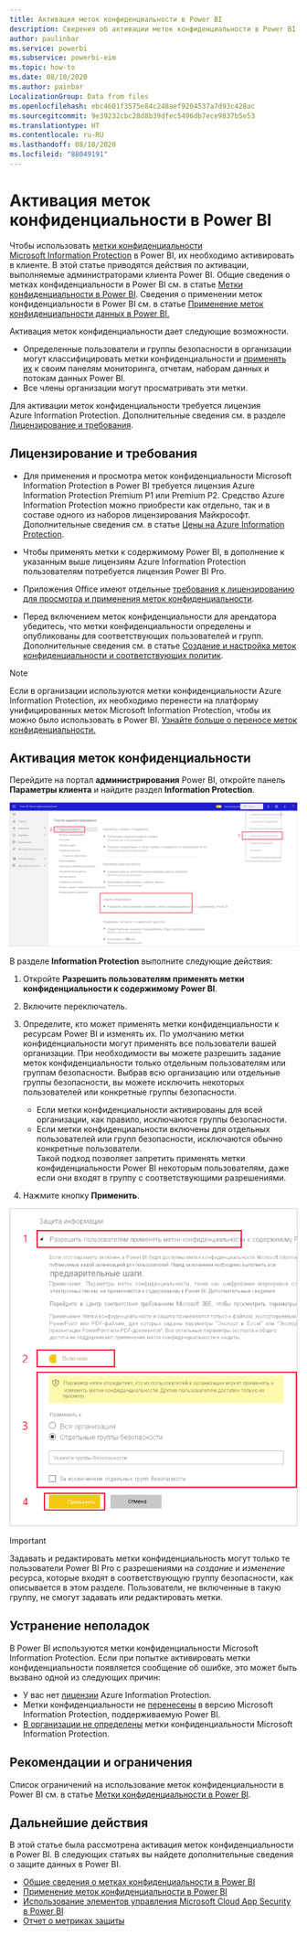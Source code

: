 ```yaml
---
title: Активация меток конфиденциальности в Power BI
description: Сведения об активации меток конфиденциальности в Power BI
author: paulinbar
ms.service: powerbi
ms.subservice: powerbi-eim
ms.topic: how-to
ms.date: 08/10/2020
ms.author: painbar
LocalizationGroup: Data from files
ms.openlocfilehash: ebc4601f3575e84c248aef9204537a7d93c428ac
ms.sourcegitcommit: 9e39232cbc28d8b39dfec5496db7ece9837b5e53
ms.translationtype: HT
ms.contentlocale: ru-RU
ms.lasthandoff: 08/10/2020
ms.locfileid: "88049191"
---
```

# <a name="enable-sensitivity-labels-in-power-bi"></a>Активация меток конфиденциальности в Power BI

Чтобы использовать [метки конфиденциальности Microsoft Information Protection](https://docs.microsoft.com/microsoft-365/compliance/sensitivity-labels) в Power BI, их необходимо активировать в клиенте. В этой статье приводятся действия по активации, выполняемые администраторами клиента Power BI. Общие сведения о метках конфиденциальности в Power BI см. в статье [Метки конфиденциальности в Power BI](service-security-sensitivity-label-overview.md). Сведения о применении меток конфиденциальности в Power BI см. в статье [Применение меток конфиденциальности данных в Power BI.](./service-security-apply-data-sensitivity-labels.md) 

Активация меток конфиденциальности дает следующие возможности.

* Определенные пользователи и группы безопасности в организации могут классифицировать метки конфиденциальности и [применять их](./service-security-apply-data-sensitivity-labels.md) к своим панелям мониторинга, отчетам, наборам данных и потокам данных Power BI.
* Все члены организации могут просматривать эти метки.

Для активации меток конфиденциальности требуется лицензия Azure Information Protection. Дополнительные сведения см. в разделе [Лицензирование и требования](#licensing-and-requirements).

## <a name="licensing-and-requirements"></a>Лицензирование и требования

* Для применения и просмотра меток конфиденциальности Microsoft Information Protection в Power BI требуется лицензия Azure Information Protection Premium P1 или Premium P2. Средство Azure Information Protection можно приобрести как отдельно, так и в составе одного из наборов лицензирования Майкрософт. Дополнительные сведения см. в статье [Цены на Azure Information Protection](https://azure.microsoft.com/pricing/details/information-protection/).

* Чтобы применять метки к содержимому Power BI, в дополнение к указанным выше лицензиям Azure Information Protection пользователям потребуется лицензия Power BI Pro.

* Приложения Office имеют отдельные [требования к лицензированию для просмотра и применения меток конфиденциальности]( https://docs.microsoft.com/microsoft-365/compliance/get-started-with-sensitivity-labels#subscription-and-licensing-requirements-for-sensitivity-labels ).

* Перед включением меток конфиденциальности для арендатора убедитесь, что метки конфиденциальности определены и опубликованы для соответствующих пользователей и групп. Дополнительные сведения см. в статье [Создание и настройка меток конфиденциальности и соответствующих политик](https://docs.microsoft.com/microsoft-365/compliance/create-sensitivity-labels?view=o365-worldwide).

>[!NOTE]
> Если в организации используются метки конфиденциальности Azure Information Protection, их необходимо перенести на платформу унифицированных меток Microsoft Information Protection, чтобы их можно было использовать в Power BI. [Узнайте больше о переносе меток конфиденциальности.](https://docs.microsoft.com/azure/information-protection/configure-policy-migrate-labels)

## <a name="enable-sensitivity-labels"></a>Активация меток конфиденциальности

Перейдите на портал **администрирования** Power BI, откройте панель **Параметры клиента** и найдите раздел **Information Protection**.

![Поиск раздела "Information Protection"](media/service-security-enable-data-sensitivity-labels/enable-data-sensitivity-labels-01.png)

В разделе **Information Protection** выполните следующие действия:
1. Откройте **Разрешить пользователям применять метки конфиденциальности к содержимому Power BI**.
1. Включите переключатель.
1. Определите, кто может применять метки конфиденциальности к ресурсам Power BI и изменять их. По умолчанию метки конфиденциальности могут применять все пользователи вашей организации. При необходимости вы можете разрешить задание меток конфиденциальности только отдельным пользователям или группам безопасности. Выбрав всю организацию или отдельные группы безопасности, вы можете исключить некоторых пользователей или конкретные группы безопасности.
   
   * Если метки конфиденциальности активированы для всей организации, как правило, исключаются группы безопасности.
   * Если метки конфиденциальности включены для отдельных пользователей или групп безопасности, исключаются обычно конкретные пользователи.  
    Такой подход позволяет запретить применять метки конфиденциальности Power BI некоторым пользователям, даже если они входят в группу с соответствующими разрешениями.

1. Нажмите кнопку **Применить**.

![Активация меток конфиденциальности](media/service-security-enable-data-sensitivity-labels/enable-data-sensitivity-labels-02.png)

> [!IMPORTANT]
> Задавать и редактировать метки конфиденциальность могут только те пользователи Power BI Pro с разрешениями на *создание* и *изменение* ресурса, которые входят в соответствующую группу безопасности, как описывается в этом разделе. Пользователи, не включенные в такую группу, не смогут задавать или редактировать метки.  

## <a name="troubleshooting"></a>Устранение неполадок

В Power BI используются метки конфиденциальности Microsoft Information Protection. Если при попытке активировать метки конфиденциальности появляется сообщение об ошибке, это может быть вызвано одной из следующих причин:

* У вас нет [лицензии](#licensing-and-requirements) Azure Information Protection.
* Метки конфиденциальности не [перенесены](#enable-sensitivity-labels) в версию Microsoft Information Protection, поддерживаемую Power BI.
* [В организации не определены](#enable-sensitivity-labels) метки конфиденциальности Microsoft Information Protection.

## <a name="considerations-and-limitations"></a>Рекомендации и ограничения

Список ограничений на использование меток конфиденциальности в Power BI см. в статье [Метки конфиденциальности в Power BI](service-security-sensitivity-label-overview.md#limitations).

## <a name="next-steps"></a>Дальнейшие действия

В этой статье была рассмотрена активация меток конфиденциальности в Power BI. В следующих статьях вы найдете дополнительные сведения о защите данных в Power BI. 

* [Общие сведения о метках конфиденциальности в Power BI](service-security-sensitivity-label-overview.md)
* [Применение меток конфиденциальности в Power BI](../collaborate-share/service-security-apply-data-sensitivity-labels.md)
* [Использование элементов управления Microsoft Cloud App Security в Power BI](service-security-using-microsoft-cloud-app-security-controls.md)
* [Отчет о метриках защиты](service-security-data-protection-metrics-report.md)